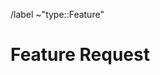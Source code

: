 /label ~"type::Feature"
<!-- 
Before opening a new issue, make sure to search for keywords in the issues
and verify the issue you're about to submit isn't a duplicate.

Please select the correct template above and fill it out below. 
These HTML comments will not be rendered so there's no need to delete them. 
Do *not* close the issue yourself, we will close things once done/handled accordingly.
For checklists put an x inside the [ ] like this: [x] to mark the checkbox.
-->

# Feature Request
<!-- If you are requesting new device support, please read the Adding Device Support documentation before submitting a 
request: https://gitlab.com/coolercontrol/coolercontrol#adding-device-support
Use this section to explain the feature and how it will work. It can be helpful to add technical details, 
design proposals, and links to related epics or issues. 
-->

